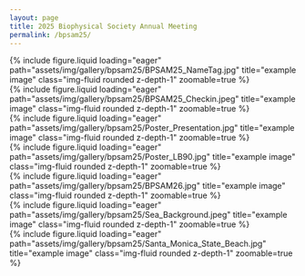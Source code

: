 ```yaml
---
layout: page
title: 2025 Biophysical Society Annual Meeting
permalink: /bpsam25/
---
```


<div class="row">
    <div class="col-sm mt-3 mt-md-0">
        {% include figure.liquid loading="eager" path="assets/img/gallery/bpsam25/BPSAM25_NameTag.jpg" title="example image" class="img-fluid rounded z-depth-1" zoomable=true %}
    </div>
    <div class="col-sm mt-3 mt-md-0">
        {% include figure.liquid loading="eager" path="assets/img/gallery/bpsam25/BPSAM25_Checkin.jpeg" title="example image" class="img-fluid rounded z-depth-1" zoomable=true %}
    </div>
    <div class="col-sm mt-3 mt-md-0">
        {% include figure.liquid loading="eager" path="assets/img/gallery/bpsam25/Poster_Presentation.jpg" title="example image" class="img-fluid rounded z-depth-1" zoomable=true %}
    </div>
</div>
<div class="row">
    <div class="col-sm mt-3 mt-md-0">
        {% include figure.liquid loading="eager" path="assets/img/gallery/bpsam25/Poster_LB90.jpg" title="example image" class="img-fluid rounded z-depth-1" zoomable=true %}
    </div>
    <div class="col-sm mt-3 mt-md-0">
        {% include figure.liquid loading="eager" path="assets/img/gallery/bpsam25/BPSAM26.jpg" title="example image" class="img-fluid rounded z-depth-1" zoomable=true %}
    </div>
</div>
<div class="row">
    <div class="col-sm mt-3 mt-md-0">
        {% include figure.liquid loading="eager" path="assets/img/gallery/bpsam25/Sea_Background.jpeg" title="example image" class="img-fluid rounded z-depth-1" zoomable=true %}
    </div>
    <div class="col-sm mt-3 mt-md-0">
        {% include figure.liquid loading="eager" path="assets/img/gallery/bpsam25/Santa_Monica_State_Beach.jpg" title="example image" class="img-fluid rounded z-depth-1" zoomable=true %}
    </div>
</div>